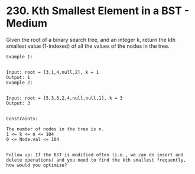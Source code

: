 # 230. Kth Smallest Element in a BST - Medium

Given the root of a binary search tree, and an integer k, return the kth smallest value (1-indexed) of all the values of the nodes in the tree.



```
Example 1:


Input: root = [3,1,4,null,2], k = 1
Output: 1
Example 2:


Input: root = [5,3,6,2,4,null,null,1], k = 3
Output: 3


Constraints:

The number of nodes in the tree is n.
1 <= k <= n <= 104
0 <= Node.val <= 104


Follow up: If the BST is modified often (i.e., we can do insert and delete operations) and you need to find the kth smallest frequently, how would you optimize?
```